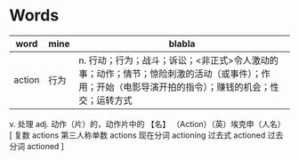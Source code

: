 # Words

|word|mine|blabla|
|-|-|-|
|action|行为|n. 行动；行为；战斗；诉讼；<非正式>令人激动的事；动作；情节；惊险刺激的活动（或事件）；作用；开始（电影导演开拍的指令）；赚钱的机会；性交；运转方式
v. 处理
adj. 动作（片）的，动作片中的
【名】 （Action）（英）埃克申（人名）
[ 复数 actions 第三人称单数 actions 现在分词 actioning 过去式 actioned 过去分词 actioned ]
